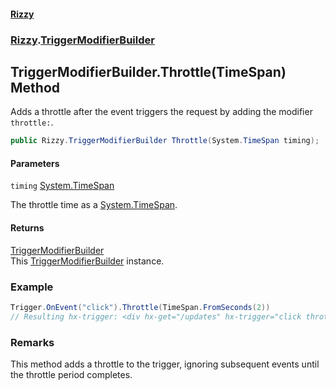 #### [Rizzy](index 'index')
### [Rizzy](Rizzy 'Rizzy').[TriggerModifierBuilder](Rizzy.TriggerModifierBuilder 'Rizzy.TriggerModifierBuilder')

## TriggerModifierBuilder.Throttle(TimeSpan) Method

Adds a throttle after the event triggers the request by adding the modifier `throttle:`.

```csharp
public Rizzy.TriggerModifierBuilder Throttle(System.TimeSpan timing);
```
#### Parameters

<a name='Rizzy.TriggerModifierBuilder.Throttle(System.TimeSpan).timing'></a>

`timing` [System.TimeSpan](https://docs.microsoft.com/en-us/dotnet/api/System.TimeSpan 'System.TimeSpan')

The throttle time as a [System.TimeSpan](https://docs.microsoft.com/en-us/dotnet/api/System.TimeSpan 'System.TimeSpan').

#### Returns
[TriggerModifierBuilder](Rizzy.TriggerModifierBuilder 'Rizzy.TriggerModifierBuilder')  
This [TriggerModifierBuilder](Rizzy.TriggerModifierBuilder 'Rizzy.TriggerModifierBuilder') instance.

### Example
  
```csharp  
Trigger.OnEvent("click").Throttle(TimeSpan.FromSeconds(2))  
// Resulting hx-trigger: <div hx-get="/updates" hx-trigger="click throttle:2s">Click Me  
```

### Remarks
This method adds a throttle to the trigger, ignoring subsequent events until the throttle period completes.